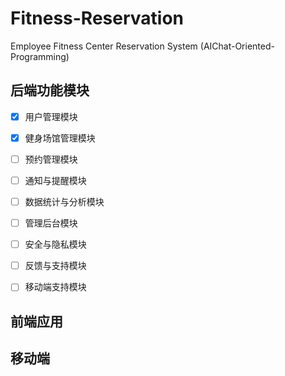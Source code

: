 # Fitness-Reservation

Employee Fitness Center Reservation System (AIChat-Oriented-Programming)

## 后端功能模块

- [x] 用户管理模块

- [x] 健身场馆管理模块

- [ ] 预约管理模块

- [ ] 通知与提醒模块

- [ ] 数据统计与分析模块

- [ ] 管理后台模块  

- [ ] 安全与隐私模块

- [ ] 反馈与支持模块

- [ ] 移动端支持模块

## 前端应用

## 移动端
